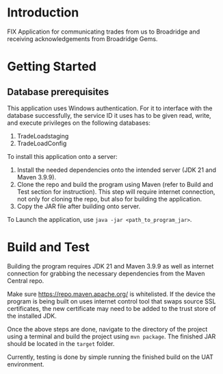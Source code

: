 # Introduction 
FIX Application for communicating trades from us to Broadridge and receiving acknowledgements from Broadridge Gems.

# Getting Started

## Database prerequisites
This application uses Windows authentication. For it to interface with the database successfully, the service ID it uses has to be given read, write, and execute privileges on the following databases:
1. TradeLoadstaging
2. TradeLoadConfig

To install this application onto a server:
1. Install the needed dependencies onto the intended server (JDK 21 and Maven 3.9.9).
2. Clone the repo and build the program using Maven (refer to Build and Test section for instruction). This step will require internet connection, not only for cloning the repo, but also for building the application.
3. Copy the JAR file after building onto server.

To Launch the application, use `java -jar <path_to_program_jar>`.

# Build and Test
Building the program requires JDK 21 and Maven 3.9.9 as well as internet connection for grabbing the necessary dependencies from the Maven Central repo.

Make sure https://repo.maven.apache.org/ is whitelisted. If the device the program is being built on uses internet control tool that swaps source SSL certificates, the new certificate may need to be added to the trust store of the installed JDK.

Once the above steps are done, navigate to the directory of the project using a terminal and build the project using `mvn package`. The finished JAR should be located in the `target` folder.

Currently, testing is done by simple running the finished build on the UAT environment.
